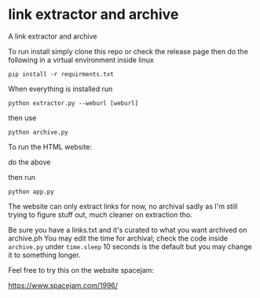 # link extractor and archive

A link extractor and archive

To run install simply clone this repo or check the release page then do the following in a virtual environment inside linux


    pip install -r requirments.txt


When everything is installed run


    python extractor.py --weburl [weburl]


then use


    python archive.py


To run the HTML website:

do the above

then run

    python app.py

The website can only extract links for now, no archival sadly as I'm still trying to figure stuff out, much cleaner on extraction tho.

Be sure you have a links.txt and it's curated to what you want archived on archive.ph
You may edit the time for archival; check the code inside `archive.py` under `time.sleep` 10 seconds is the default but you may change it to something longer.

Feel free to try this on the website spacejam:

https://www.spacejam.com/1996/
